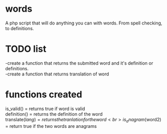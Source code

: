 words
=====

A php script that will do anything you can with words. From spell checking, to definitions.

TODO list
=========

-create a function that returns the submitted word and it's definition or definitions.<br>
-create a function that returns translation of word

functions created
=================
is_valid() = returns true if word is valid<br>
definition() = returns the definition of the word<br>
translate($lang) = returns the tranlation for the word<br>
is_anagram($word2) = return true if the two words are anagrams
